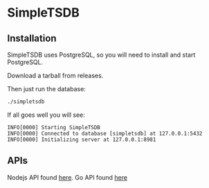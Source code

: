 # SimpleTSDB

## Installation

SimpleTSDB uses PostgreSQL, so you will need to install and start PostgreSQL.

Download a tarball from releases.

Then just run the database:

```bash
./simpletsdb
```

If all goes well you will see:

```
INFO[0000] Starting SimpleTSDB
INFO[0000] Connected to database [simpletsdb] at 127.0.0.1:5432
INFO[0000] Initializing server at 127.0.0.1:8981
```

## APIs

Nodejs API found [here](https://github.com/a1c9lll/node-simpletsdb).
Go API found [here](https://github.com/a1c9lll/go-simpletsdb)